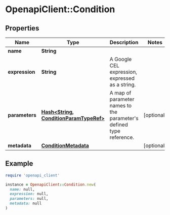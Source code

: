 # OpenapiClient::Condition

## Properties

| Name | Type | Description | Notes |
| ---- | ---- | ----------- | ----- |
| **name** | **String** |  |  |
| **expression** | **String** | A Google CEL expression, expressed as a string. |  |
| **parameters** | [**Hash&lt;String, ConditionParamTypeRef&gt;**](ConditionParamTypeRef.md) | A map of parameter names to the parameter&#39;s defined type reference. | [optional] |
| **metadata** | [**ConditionMetadata**](ConditionMetadata.md) |  | [optional] |

## Example

```ruby
require 'openapi_client'

instance = OpenapiClient::Condition.new(
  name: null,
  expression: null,
  parameters: null,
  metadata: null
)
```

